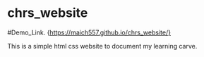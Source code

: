 # chrs_website

#Demo_Link. {https://maich557.github.io/chrs_website/}

This is a simple html css website to document my learning carve.
